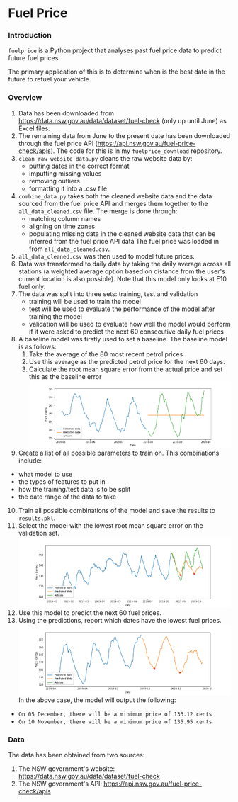 # Fuel Price
### Introduction
`fuelprice` is a Python project that analyses past fuel price data to predict future fuel prices. 

The primary application of this is to determine when is the best date in the future to refuel your vehicle.

### Overview
1. Data has been downloaded from https://data.nsw.gov.au/data/dataset/fuel-check (only up until June) as Excel files.
2. The remaining data from June to the present date has been downloaded through the fuel price API (https://api.nsw.gov.au/fuel-price-check/apis). The code for this is in my `fuelprice_download` repository. 
3. `clean_raw_website_data.py` cleans the raw website data by:
    - putting dates in the correct format
    - imputting missing values
    - removing outliers
    - formatting it into a .csv file
4. `combine_data.py` takes both the cleaned website data and the data sourced from the fuel price API and merges them together to the `all_data_cleaned.csv` file. The merge is done through:
    - matching column names
    - aligning on time zones
    - populating missing data in the cleaned website data that can be inferred from the fuel price API data
The fuel price was loaded in from `all_data_cleaned.csv`.
5. `all_data_cleaned.csv` was then used to model future prices.
6. Data was transformed to daily data by taking the daily average across all stations (a weighted average option based on distance from the user's current location is also possible). Note that this model only looks at E10 fuel only.
7. The data was split into three sets: training, test and validation
	- training will be used to train the model
	- test will be used to evaluate the performance of the model after training the model
	- validation will be used to evaluate how well the model would perform if it were asked to predict the next 60 consecutive daily fuel prices
8. A baseline model was firstly used to set a baseline. The baseline model is as follows:
	1. Take the average of the 80 most recent petrol prices
	2. Use this average as the predicted petrol price for the next 60 days. 
	3. Calculate the root mean square error from the actual price and set this as the baseline error
![Baseline model plot](screenshots/baseline_model.png)
9. Create a list of all possible parameters to train on. This combinations include:
- what model to use
- the types of features to put in
- how the training/test data is to be split
- the date range of the data to take
10. Train all possible combinations of the model and save the results to `results.pkl`.
11. Select the model with the lowest root mean square error on the validation set.
![Validation plot](screenshots/model_validation_predictions.png)
12. Use this model to predict the next 60 fuel prices. 
13. Using the predictions, report which dates have the lowest fuel prices.
![Future price predictions](screenshots/model_future_predictions.png)
In the above case, the model will output the following:
- `On 05 December, there will be a minimum price of 133.12 cents`
- `On 10 November, there will be a minimum price of 135.95 cents`

### Data
The data has been obtained from two sources:
1. The NSW government's website: https://data.nsw.gov.au/data/dataset/fuel-check
2. The NSW government's API: https://api.nsw.gov.au/fuel-price-check/apis